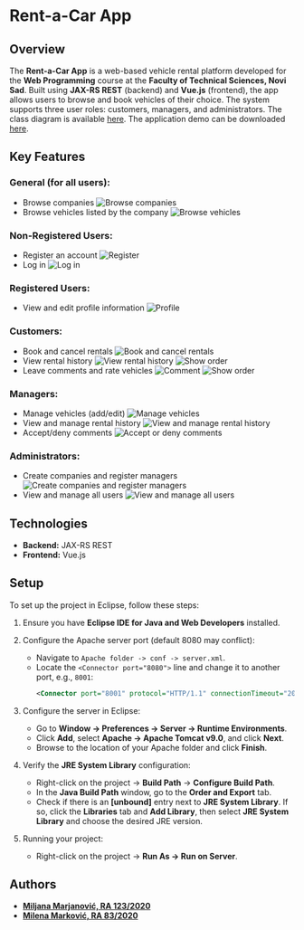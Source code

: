 # Rent-a-Car App

## Overview

The **Rent-a-Car App** is a web-based vehicle rental platform developed for the **Web Programming** course at the **Faculty of Technical Sciences, Novi Sad**. Built using **JAX-RS REST** (backend) and **Vue.js** (frontend), the app allows users to browse and book vehicles of their choice. The system supports three user roles: customers, managers, and administrators. The class diagram is available [here](https://github.com/MilenaM06/Rent-A-Car-App/blob/main/classDiagram/model-class-diagram.jpg). The application demo can be downloaded [here]( https://github.com/MilenaM06/Rent-A-Car-App/blob/main/preview/final_demo/demo.mkv).

## Key Features

### General (for all users):
- Browse companies
![Browse companies](https://github.com/MilenaM06/Rent-A-Car-App/blob/main/preview/final_pages/common/home.png)
- Browse vehicles listed by the company
![Browse vehicles](https://github.com/MilenaM06/Rent-A-Car-App/blob/main/preview/final_pages/common/selectedRentACar.png)

### Non-Registered Users:
- Register an account
![Register](https://github.com/MilenaM06/Rent-A-Car-App/blob/main/preview/final_pages/common/register.png)
- Log in
![Log in](https://github.com/MilenaM06/Rent-A-Car-App/blob/main/preview/final_pages/common/login.png)

### Registered Users:
- View and edit profile information
![Profile]( https://github.com/MilenaM06/Rent-A-Car-App/blob/main/preview/final_pages/common/userProfile.png)
### Customers:
- Book and cancel rentals
![Book and cancel rentals]( https://github.com/MilenaM06/Rent-A-Car-App/blob/main/preview/final_pages/customer/rentVehicle.png)
- View rental history
![View rental history](https://github.com/MilenaM06/Rent-A-Car-App/blob/main/preview/final_pages/customer/orders.png)
![Show order]( https://github.com/MilenaM06/Rent-A-Car-App/blob/main/preview/final_pages/customer/showOrder.png)
- Leave comments and rate vehicles
![Comment]( https://github.com/MilenaM06/Rent-A-Car-App/blob/main/preview/final_pages/customer/comment.png)
![Show order]( https://github.com/MilenaM06/Rent-A-Car-App/blob/main/preview/final_pages/customer/showOrder.png)

### Managers:
- Manage vehicles (add/edit)
![Manage vehicles](https://github.com/MilenaM06/Rent-A-Car-App/blob/main/preview/final_pages/manager/addVehicle.png)
- View and manage rental history
![View and manage rental history](https://github.com/MilenaM06/Rent-A-Car-App/blob/main/preview/final_pages/manager/orders.png)
- Accept/deny comments
![Accept or deny comments](https://github.com/MilenaM06/Rent-A-Car-App/blob/main/preview/final_pages/manager/comments.png)

### Administrators:
- Create companies and register managers
![Create companies and register managers](https://github.com/MilenaM06/Rent-A-Car-App/blob/main/preview/final_pages/admin/registerObject.png)
- View and manage all users
![View and manage all users](https://github.com/MilenaM06/Rent-A-Car-App/blob/main/preview/final_pages/admin/userProfiles.png)

## Technologies
- **Backend:** JAX-RS REST
- **Frontend:** Vue.js

## Setup

To set up the project in Eclipse, follow these steps:

1. Ensure you have **Eclipse IDE for Java and Web Developers** installed.

2. Configure the Apache server port (default 8080 may conflict):
    - Navigate to `Apache folder -> conf -> server.xml`.
    - Locate the `<Connector port="8080">` line and change it to another port, e.g., `8001`:
      ```xml
      <Connector port="8001" protocol="HTTP/1.1" connectionTimeout="20000" redirectPort="8443" />
      ```

3. Configure the server in Eclipse:
    - Go to **Window -> Preferences -> Server -> Runtime Environments**.
    - Click **Add**, select **Apache -> Apache Tomcat v9.0**, and click **Next**.
    - Browse to the location of your Apache folder and click **Finish**.

4. Verify the **JRE System Library** configuration:
    - Right-click on the project -> **Build Path** -> **Configure Build Path**.
    - In the **Java Build Path** window, go to the **Order and Export** tab.
    - Check if there is an **[unbound]** entry next to **JRE System Library**. If so, click the **Libraries** tab and **Add Library**, then select **JRE System Library** and choose the desired JRE version.

5. Running your project:
    - Right-click on the project -> **Run As -> Run on Server**.

## Authors
- [**Miljana Marjanović, RA 123/2020**](https://github.com/MiljanaMa)
- [**Milena Marković, RA 83/2020**](https://github.com/MilenaM06)
